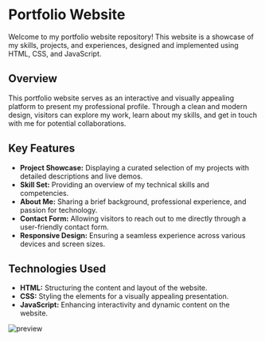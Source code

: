 # Portfolio Website

Welcome to my portfolio website repository! This website is a showcase of my skills, projects, and experiences, designed and implemented using HTML, CSS, and JavaScript.

## Overview

This portfolio website serves as an interactive and visually appealing platform to present my professional profile. Through a clean and modern design, visitors can explore my work, learn about my skills, and get in touch with me for potential collaborations.

## Key Features

- **Project Showcase:** Displaying a curated selection of my projects with detailed descriptions and live demos.
- **Skill Set:** Providing an overview of my technical skills and competencies.
- **About Me:** Sharing a brief background, professional experience, and passion for technology.
- **Contact Form:** Allowing visitors to reach out to me directly through a user-friendly contact form.
- **Responsive Design:** Ensuring a seamless experience across various devices and screen sizes.

## Technologies Used

- **HTML:** Structuring the content and layout of the website.
- **CSS:** Styling the elements for a visually appealing presentation.
- **JavaScript:** Enhancing interactivity and dynamic content on the website.
   
![preview](https://github.com/VadymMakohon/Portfolio-website/assets/138728243/67f4f545-c8c1-4045-9955-7eeaec0ae37f)
